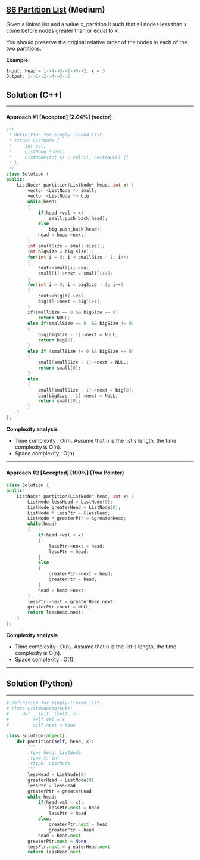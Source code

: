 ## [86 Partition List](https://leetcode.com/problems/partition-list/) (Medium)

Given a linked list and a value *x*, partition it such that all nodes less than *x* come before nodes greater than or equal to *x*.

You should preserve the original relative order of the nodes in each of the two partitions.

**Example:**

```c++
Input: head = 1->4->3->2->5->2, x = 3
Output: 1->2->2->4->3->5
```

## Solution (C++)

------

#### Approach #1  [Accepted] [2.04%] (vector)

```c++
/**
 * Definition for singly-linked list.
 * struct ListNode {
 *     int val;
 *     ListNode *next;
 *     ListNode(int x) : val(x), next(NULL) {}
 * };
 */
class Solution {
public:
    ListNode* partition(ListNode* head, int x) {
        vector <ListNode *> small;
        vector <ListNode *> big;
        while(head)
        {
            if(head->val < x)
                small.push_back(head);
            else
                big.push_back(head);
            head = head->next;
        }
        int smallSize = small.size();
        int bigSize = big.size();
        for(int i = 0; i < smallSize - 1; i++)
        {
            cout<<small[i]->val;
            small[i]->next = small[i+1];
        }
        for(int i = 0; i < bigSize - 1; i++)
        {
            cout<<big[i]->val;
            big[i]->next = big[i+1];
        }
        if(smallSize == 0 && bigSize == 0)
            return NULL;
        else if(smallSize == 0  && bigSize != 0)
        {
            big[bigSize - 1]->next = NULL;
            return big[0];
        }
        else if (smallSize != 0 && bigSize == 0)
        {
            small[smallSize - 1]->next = NULL;
            return small[0];
        }
        else
        {
            small[smallSize - 1]->next = big[0];
            big[bigSize - 1]->next = NULL;
            return small[0];
        }
    }
};
```

**Complexity analysis**

- Time complexity : O(n). Assume that n is the list's length, the time complexity is O(n).
- Space complexity : O(n)

------

#### Approach #2 [Accepted] [100%] (Two Pointer)

```c++
class Solution {
public:
    ListNode* partition(ListNode* head, int x) {
        ListNode lessHead = ListNode(0);
        ListNode greaterHead = ListNode(0);
        ListNode * lessPtr = &lessHead;
        ListNode * greaterPtr = &greaterHead;
        while(head)
        {
            if(head->val < x)
            {
                lessPtr->next = head;
                lessPtr = head;
            }
            else
            {
                greaterPtr->next = head;
                greaterPtr = head;
            }
            head = head->next;
        }
        lessPtr->next = greaterHead.next;
        greaterPtr->next = NULL;
        return lessHead.next;
    }
};
```

**Complexity analysis**

- Time complexity : O(n). Assume that n is the list's length, the time complexity is O(n).
- Space complexity : O(1). 

---

## Solution (Python)

------

```python
# Definition for singly-linked list.
# class ListNode(object):
#     def __init__(self, x):
#         self.val = x
#         self.next = None

class Solution(object):
    def partition(self, head, x):
        """
        :type head: ListNode
        :type x: int
        :rtype: ListNode
        """
        lessHead = ListNode(0)
        greaterHead = ListNode(0)
        lessPtr = lessHead
        greaterPtr = greaterHead
        while head:
            if(head.val < x):
                lessPtr.next = head
                lessPtr = head
            else:
                greaterPtr.next = head
                greaterPtr = head
            head = head.next
        greaterPtr.next = None
        lessPtr.next = greaterHead.next
        return lessHead.next
```

